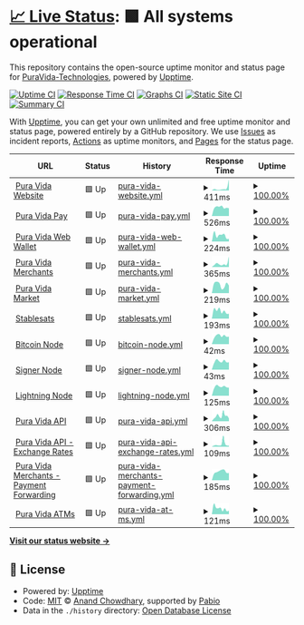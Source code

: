 # [📈 Live Status](https://PuraVida-Technologies.github.io/pura-vida-status): <!--live status--> **🟩 All systems operational**

This repository contains the open-source uptime monitor and status page for [PuraVida-Technologies](https://PuraVida-Technologies.github.io/pura-vida-status), powered by [Upptime](https://github.com/upptime/upptime).

[![Uptime CI](https://github.com/PuraVida-Technologies/pura-vida-status/workflows/Uptime%20CI/badge.svg)](https://github.com/PuraVida-Technologies/pura-vida-status/actions?query=workflow%3A%22Uptime+CI%22)
[![Response Time CI](https://github.com/PuraVida-Technologies/pura-vida-status/workflows/Response%20Time%20CI/badge.svg)](https://github.com/PuraVida-Technologies/pura-vida-status/actions?query=workflow%3A%22Response+Time+CI%22)
[![Graphs CI](https://github.com/PuraVida-Technologies/pura-vida-status/workflows/Graphs%20CI/badge.svg)](https://github.com/PuraVida-Technologies/pura-vida-status/actions?query=workflow%3A%22Graphs+CI%22)
[![Static Site CI](https://github.com/PuraVida-Technologies/pura-vida-status/workflows/Static%20Site%20CI/badge.svg)](https://github.com/PuraVida-Technologies/pura-vida-status/actions?query=workflow%3A%22Static+Site+CI%22)
[![Summary CI](https://github.com/PuraVida-Technologies/pura-vida-status/workflows/Summary%20CI/badge.svg)](https://github.com/PuraVida-Technologies/pura-vida-status/actions?query=workflow%3A%22Summary+CI%22)

With [Upptime](https://upptime.js.org), you can get your own unlimited and free uptime monitor and status page, powered entirely by a GitHub repository. We use [Issues](https://github.com/PuraVida-Technologies/pura-vida-status/issues) as incident reports, [Actions](https://github.com/PuraVida-Technologies/pura-vida-status/actions) as uptime monitors, and [Pages](https://PuraVida-Technologies.github.io/pura-vida-status) for the status page.

<!--start: status pages-->
<!-- This summary is generated by Upptime (https://github.com/upptime/upptime) -->
<!-- Do not edit this manually, your changes will be overwritten -->
<!-- prettier-ignore -->
| URL | Status | History | Response Time | Uptime |
| --- | ------ | ------- | ------------- | ------ |
| <img alt="" src="https://icons.duckduckgo.com/ip3/puravidabitcoin.io.ico" height="13"> [Pura Vida Website](https://puravidabitcoin.io/) | 🟩 Up | [pura-vida-website.yml](https://github.com/PuraVida-Technologies/pura-vida-status/commits/HEAD/history/pura-vida-website.yml) | <details><summary><img alt="Response time graph" src="./graphs/pura-vida-website/response-time-week.png" height="20"> 411ms</summary><br><a href="https://status.puravidabitcoin.io/history/pura-vida-website"><img alt="Response time 269" src="https://img.shields.io/endpoint?url=https%3A%2F%2Fraw.githubusercontent.com%2FPuraVida-Technologies%2Fpura-vida-status%2FHEAD%2Fapi%2Fpura-vida-website%2Fresponse-time.json"></a><br><a href="https://status.puravidabitcoin.io/history/pura-vida-website"><img alt="24-hour response time 1873" src="https://img.shields.io/endpoint?url=https%3A%2F%2Fraw.githubusercontent.com%2FPuraVida-Technologies%2Fpura-vida-status%2FHEAD%2Fapi%2Fpura-vida-website%2Fresponse-time-day.json"></a><br><a href="https://status.puravidabitcoin.io/history/pura-vida-website"><img alt="7-day response time 411" src="https://img.shields.io/endpoint?url=https%3A%2F%2Fraw.githubusercontent.com%2FPuraVida-Technologies%2Fpura-vida-status%2FHEAD%2Fapi%2Fpura-vida-website%2Fresponse-time-week.json"></a><br><a href="https://status.puravidabitcoin.io/history/pura-vida-website"><img alt="30-day response time 249" src="https://img.shields.io/endpoint?url=https%3A%2F%2Fraw.githubusercontent.com%2FPuraVida-Technologies%2Fpura-vida-status%2FHEAD%2Fapi%2Fpura-vida-website%2Fresponse-time-month.json"></a><br><a href="https://status.puravidabitcoin.io/history/pura-vida-website"><img alt="1-year response time 201" src="https://img.shields.io/endpoint?url=https%3A%2F%2Fraw.githubusercontent.com%2FPuraVida-Technologies%2Fpura-vida-status%2FHEAD%2Fapi%2Fpura-vida-website%2Fresponse-time-year.json"></a></details> | <details><summary><a href="https://status.puravidabitcoin.io/history/pura-vida-website">100.00%</a></summary><a href="https://status.puravidabitcoin.io/history/pura-vida-website"><img alt="All-time uptime 100.00%" src="https://img.shields.io/endpoint?url=https%3A%2F%2Fraw.githubusercontent.com%2FPuraVida-Technologies%2Fpura-vida-status%2FHEAD%2Fapi%2Fpura-vida-website%2Fuptime.json"></a><br><a href="https://status.puravidabitcoin.io/history/pura-vida-website"><img alt="24-hour uptime 100.00%" src="https://img.shields.io/endpoint?url=https%3A%2F%2Fraw.githubusercontent.com%2FPuraVida-Technologies%2Fpura-vida-status%2FHEAD%2Fapi%2Fpura-vida-website%2Fuptime-day.json"></a><br><a href="https://status.puravidabitcoin.io/history/pura-vida-website"><img alt="7-day uptime 100.00%" src="https://img.shields.io/endpoint?url=https%3A%2F%2Fraw.githubusercontent.com%2FPuraVida-Technologies%2Fpura-vida-status%2FHEAD%2Fapi%2Fpura-vida-website%2Fuptime-week.json"></a><br><a href="https://status.puravidabitcoin.io/history/pura-vida-website"><img alt="30-day uptime 100.00%" src="https://img.shields.io/endpoint?url=https%3A%2F%2Fraw.githubusercontent.com%2FPuraVida-Technologies%2Fpura-vida-status%2FHEAD%2Fapi%2Fpura-vida-website%2Fuptime-month.json"></a><br><a href="https://status.puravidabitcoin.io/history/pura-vida-website"><img alt="1-year uptime 100.00%" src="https://img.shields.io/endpoint?url=https%3A%2F%2Fraw.githubusercontent.com%2FPuraVida-Technologies%2Fpura-vida-status%2FHEAD%2Fapi%2Fpura-vida-website%2Fuptime-year.json"></a></details>
| <img alt="" src="https://icons.duckduckgo.com/ip3/pay.puravidabitcoin.io.ico" height="13"> [Pura Vida Pay](https://pay.puravidabitcoin.io/) | 🟩 Up | [pura-vida-pay.yml](https://github.com/PuraVida-Technologies/pura-vida-status/commits/HEAD/history/pura-vida-pay.yml) | <details><summary><img alt="Response time graph" src="./graphs/pura-vida-pay/response-time-week.png" height="20"> 526ms</summary><br><a href="https://status.puravidabitcoin.io/history/pura-vida-pay"><img alt="Response time 465" src="https://img.shields.io/endpoint?url=https%3A%2F%2Fraw.githubusercontent.com%2FPuraVida-Technologies%2Fpura-vida-status%2FHEAD%2Fapi%2Fpura-vida-pay%2Fresponse-time.json"></a><br><a href="https://status.puravidabitcoin.io/history/pura-vida-pay"><img alt="24-hour response time 473" src="https://img.shields.io/endpoint?url=https%3A%2F%2Fraw.githubusercontent.com%2FPuraVida-Technologies%2Fpura-vida-status%2FHEAD%2Fapi%2Fpura-vida-pay%2Fresponse-time-day.json"></a><br><a href="https://status.puravidabitcoin.io/history/pura-vida-pay"><img alt="7-day response time 526" src="https://img.shields.io/endpoint?url=https%3A%2F%2Fraw.githubusercontent.com%2FPuraVida-Technologies%2Fpura-vida-status%2FHEAD%2Fapi%2Fpura-vida-pay%2Fresponse-time-week.json"></a><br><a href="https://status.puravidabitcoin.io/history/pura-vida-pay"><img alt="30-day response time 618" src="https://img.shields.io/endpoint?url=https%3A%2F%2Fraw.githubusercontent.com%2FPuraVida-Technologies%2Fpura-vida-status%2FHEAD%2Fapi%2Fpura-vida-pay%2Fresponse-time-month.json"></a><br><a href="https://status.puravidabitcoin.io/history/pura-vida-pay"><img alt="1-year response time 551" src="https://img.shields.io/endpoint?url=https%3A%2F%2Fraw.githubusercontent.com%2FPuraVida-Technologies%2Fpura-vida-status%2FHEAD%2Fapi%2Fpura-vida-pay%2Fresponse-time-year.json"></a></details> | <details><summary><a href="https://status.puravidabitcoin.io/history/pura-vida-pay">100.00%</a></summary><a href="https://status.puravidabitcoin.io/history/pura-vida-pay"><img alt="All-time uptime 100.00%" src="https://img.shields.io/endpoint?url=https%3A%2F%2Fraw.githubusercontent.com%2FPuraVida-Technologies%2Fpura-vida-status%2FHEAD%2Fapi%2Fpura-vida-pay%2Fuptime.json"></a><br><a href="https://status.puravidabitcoin.io/history/pura-vida-pay"><img alt="24-hour uptime 100.00%" src="https://img.shields.io/endpoint?url=https%3A%2F%2Fraw.githubusercontent.com%2FPuraVida-Technologies%2Fpura-vida-status%2FHEAD%2Fapi%2Fpura-vida-pay%2Fuptime-day.json"></a><br><a href="https://status.puravidabitcoin.io/history/pura-vida-pay"><img alt="7-day uptime 100.00%" src="https://img.shields.io/endpoint?url=https%3A%2F%2Fraw.githubusercontent.com%2FPuraVida-Technologies%2Fpura-vida-status%2FHEAD%2Fapi%2Fpura-vida-pay%2Fuptime-week.json"></a><br><a href="https://status.puravidabitcoin.io/history/pura-vida-pay"><img alt="30-day uptime 100.00%" src="https://img.shields.io/endpoint?url=https%3A%2F%2Fraw.githubusercontent.com%2FPuraVida-Technologies%2Fpura-vida-status%2FHEAD%2Fapi%2Fpura-vida-pay%2Fuptime-month.json"></a><br><a href="https://status.puravidabitcoin.io/history/pura-vida-pay"><img alt="1-year uptime 100.00%" src="https://img.shields.io/endpoint?url=https%3A%2F%2Fraw.githubusercontent.com%2FPuraVida-Technologies%2Fpura-vida-status%2FHEAD%2Fapi%2Fpura-vida-pay%2Fuptime-year.json"></a></details>
| <img alt="" src="https://icons.duckduckgo.com/ip3/wallet.puravidabitcoin.io.ico" height="13"> [Pura Vida Web Wallet](https://wallet.puravidabitcoin.io/) | 🟩 Up | [pura-vida-web-wallet.yml](https://github.com/PuraVida-Technologies/pura-vida-status/commits/HEAD/history/pura-vida-web-wallet.yml) | <details><summary><img alt="Response time graph" src="./graphs/pura-vida-web-wallet/response-time-week.png" height="20"> 224ms</summary><br><a href="https://status.puravidabitcoin.io/history/pura-vida-web-wallet"><img alt="Response time 250" src="https://img.shields.io/endpoint?url=https%3A%2F%2Fraw.githubusercontent.com%2FPuraVida-Technologies%2Fpura-vida-status%2FHEAD%2Fapi%2Fpura-vida-web-wallet%2Fresponse-time.json"></a><br><a href="https://status.puravidabitcoin.io/history/pura-vida-web-wallet"><img alt="24-hour response time 98" src="https://img.shields.io/endpoint?url=https%3A%2F%2Fraw.githubusercontent.com%2FPuraVida-Technologies%2Fpura-vida-status%2FHEAD%2Fapi%2Fpura-vida-web-wallet%2Fresponse-time-day.json"></a><br><a href="https://status.puravidabitcoin.io/history/pura-vida-web-wallet"><img alt="7-day response time 224" src="https://img.shields.io/endpoint?url=https%3A%2F%2Fraw.githubusercontent.com%2FPuraVida-Technologies%2Fpura-vida-status%2FHEAD%2Fapi%2Fpura-vida-web-wallet%2Fresponse-time-week.json"></a><br><a href="https://status.puravidabitcoin.io/history/pura-vida-web-wallet"><img alt="30-day response time 265" src="https://img.shields.io/endpoint?url=https%3A%2F%2Fraw.githubusercontent.com%2FPuraVida-Technologies%2Fpura-vida-status%2FHEAD%2Fapi%2Fpura-vida-web-wallet%2Fresponse-time-month.json"></a><br><a href="https://status.puravidabitcoin.io/history/pura-vida-web-wallet"><img alt="1-year response time 260" src="https://img.shields.io/endpoint?url=https%3A%2F%2Fraw.githubusercontent.com%2FPuraVida-Technologies%2Fpura-vida-status%2FHEAD%2Fapi%2Fpura-vida-web-wallet%2Fresponse-time-year.json"></a></details> | <details><summary><a href="https://status.puravidabitcoin.io/history/pura-vida-web-wallet">100.00%</a></summary><a href="https://status.puravidabitcoin.io/history/pura-vida-web-wallet"><img alt="All-time uptime 100.00%" src="https://img.shields.io/endpoint?url=https%3A%2F%2Fraw.githubusercontent.com%2FPuraVida-Technologies%2Fpura-vida-status%2FHEAD%2Fapi%2Fpura-vida-web-wallet%2Fuptime.json"></a><br><a href="https://status.puravidabitcoin.io/history/pura-vida-web-wallet"><img alt="24-hour uptime 100.00%" src="https://img.shields.io/endpoint?url=https%3A%2F%2Fraw.githubusercontent.com%2FPuraVida-Technologies%2Fpura-vida-status%2FHEAD%2Fapi%2Fpura-vida-web-wallet%2Fuptime-day.json"></a><br><a href="https://status.puravidabitcoin.io/history/pura-vida-web-wallet"><img alt="7-day uptime 100.00%" src="https://img.shields.io/endpoint?url=https%3A%2F%2Fraw.githubusercontent.com%2FPuraVida-Technologies%2Fpura-vida-status%2FHEAD%2Fapi%2Fpura-vida-web-wallet%2Fuptime-week.json"></a><br><a href="https://status.puravidabitcoin.io/history/pura-vida-web-wallet"><img alt="30-day uptime 100.00%" src="https://img.shields.io/endpoint?url=https%3A%2F%2Fraw.githubusercontent.com%2FPuraVida-Technologies%2Fpura-vida-status%2FHEAD%2Fapi%2Fpura-vida-web-wallet%2Fuptime-month.json"></a><br><a href="https://status.puravidabitcoin.io/history/pura-vida-web-wallet"><img alt="1-year uptime 100.00%" src="https://img.shields.io/endpoint?url=https%3A%2F%2Fraw.githubusercontent.com%2FPuraVida-Technologies%2Fpura-vida-status%2FHEAD%2Fapi%2Fpura-vida-web-wallet%2Fuptime-year.json"></a></details>
| <img alt="" src="https://icons.duckduckgo.com/ip3/merchants.puravidabitcoin.io.ico" height="13"> [Pura Vida Merchants](https://merchants.puravidabitcoin.io/) | 🟩 Up | [pura-vida-merchants.yml](https://github.com/PuraVida-Technologies/pura-vida-status/commits/HEAD/history/pura-vida-merchants.yml) | <details><summary><img alt="Response time graph" src="./graphs/pura-vida-merchants/response-time-week.png" height="20"> 365ms</summary><br><a href="https://status.puravidabitcoin.io/history/pura-vida-merchants"><img alt="Response time 366" src="https://img.shields.io/endpoint?url=https%3A%2F%2Fraw.githubusercontent.com%2FPuraVida-Technologies%2Fpura-vida-status%2FHEAD%2Fapi%2Fpura-vida-merchants%2Fresponse-time.json"></a><br><a href="https://status.puravidabitcoin.io/history/pura-vida-merchants"><img alt="24-hour response time 1069" src="https://img.shields.io/endpoint?url=https%3A%2F%2Fraw.githubusercontent.com%2FPuraVida-Technologies%2Fpura-vida-status%2FHEAD%2Fapi%2Fpura-vida-merchants%2Fresponse-time-day.json"></a><br><a href="https://status.puravidabitcoin.io/history/pura-vida-merchants"><img alt="7-day response time 365" src="https://img.shields.io/endpoint?url=https%3A%2F%2Fraw.githubusercontent.com%2FPuraVida-Technologies%2Fpura-vida-status%2FHEAD%2Fapi%2Fpura-vida-merchants%2Fresponse-time-week.json"></a><br><a href="https://status.puravidabitcoin.io/history/pura-vida-merchants"><img alt="30-day response time 378" src="https://img.shields.io/endpoint?url=https%3A%2F%2Fraw.githubusercontent.com%2FPuraVida-Technologies%2Fpura-vida-status%2FHEAD%2Fapi%2Fpura-vida-merchants%2Fresponse-time-month.json"></a><br><a href="https://status.puravidabitcoin.io/history/pura-vida-merchants"><img alt="1-year response time 383" src="https://img.shields.io/endpoint?url=https%3A%2F%2Fraw.githubusercontent.com%2FPuraVida-Technologies%2Fpura-vida-status%2FHEAD%2Fapi%2Fpura-vida-merchants%2Fresponse-time-year.json"></a></details> | <details><summary><a href="https://status.puravidabitcoin.io/history/pura-vida-merchants">100.00%</a></summary><a href="https://status.puravidabitcoin.io/history/pura-vida-merchants"><img alt="All-time uptime 98.46%" src="https://img.shields.io/endpoint?url=https%3A%2F%2Fraw.githubusercontent.com%2FPuraVida-Technologies%2Fpura-vida-status%2FHEAD%2Fapi%2Fpura-vida-merchants%2Fuptime.json"></a><br><a href="https://status.puravidabitcoin.io/history/pura-vida-merchants"><img alt="24-hour uptime 100.00%" src="https://img.shields.io/endpoint?url=https%3A%2F%2Fraw.githubusercontent.com%2FPuraVida-Technologies%2Fpura-vida-status%2FHEAD%2Fapi%2Fpura-vida-merchants%2Fuptime-day.json"></a><br><a href="https://status.puravidabitcoin.io/history/pura-vida-merchants"><img alt="7-day uptime 100.00%" src="https://img.shields.io/endpoint?url=https%3A%2F%2Fraw.githubusercontent.com%2FPuraVida-Technologies%2Fpura-vida-status%2FHEAD%2Fapi%2Fpura-vida-merchants%2Fuptime-week.json"></a><br><a href="https://status.puravidabitcoin.io/history/pura-vida-merchants"><img alt="30-day uptime 100.00%" src="https://img.shields.io/endpoint?url=https%3A%2F%2Fraw.githubusercontent.com%2FPuraVida-Technologies%2Fpura-vida-status%2FHEAD%2Fapi%2Fpura-vida-merchants%2Fuptime-month.json"></a><br><a href="https://status.puravidabitcoin.io/history/pura-vida-merchants"><img alt="1-year uptime 100.00%" src="https://img.shields.io/endpoint?url=https%3A%2F%2Fraw.githubusercontent.com%2FPuraVida-Technologies%2Fpura-vida-status%2FHEAD%2Fapi%2Fpura-vida-merchants%2Fuptime-year.json"></a></details>
| <img alt="" src="https://icons.duckduckgo.com/ip3/market.puravidabitcoin.io.ico" height="13"> [Pura Vida Market](https://market.puravidabitcoin.io/) | 🟩 Up | [pura-vida-market.yml](https://github.com/PuraVida-Technologies/pura-vida-status/commits/HEAD/history/pura-vida-market.yml) | <details><summary><img alt="Response time graph" src="./graphs/pura-vida-market/response-time-week.png" height="20"> 219ms</summary><br><a href="https://status.puravidabitcoin.io/history/pura-vida-market"><img alt="Response time 230" src="https://img.shields.io/endpoint?url=https%3A%2F%2Fraw.githubusercontent.com%2FPuraVida-Technologies%2Fpura-vida-status%2FHEAD%2Fapi%2Fpura-vida-market%2Fresponse-time.json"></a><br><a href="https://status.puravidabitcoin.io/history/pura-vida-market"><img alt="24-hour response time 197" src="https://img.shields.io/endpoint?url=https%3A%2F%2Fraw.githubusercontent.com%2FPuraVida-Technologies%2Fpura-vida-status%2FHEAD%2Fapi%2Fpura-vida-market%2Fresponse-time-day.json"></a><br><a href="https://status.puravidabitcoin.io/history/pura-vida-market"><img alt="7-day response time 219" src="https://img.shields.io/endpoint?url=https%3A%2F%2Fraw.githubusercontent.com%2FPuraVida-Technologies%2Fpura-vida-status%2FHEAD%2Fapi%2Fpura-vida-market%2Fresponse-time-week.json"></a><br><a href="https://status.puravidabitcoin.io/history/pura-vida-market"><img alt="30-day response time 248" src="https://img.shields.io/endpoint?url=https%3A%2F%2Fraw.githubusercontent.com%2FPuraVida-Technologies%2Fpura-vida-status%2FHEAD%2Fapi%2Fpura-vida-market%2Fresponse-time-month.json"></a><br><a href="https://status.puravidabitcoin.io/history/pura-vida-market"><img alt="1-year response time 239" src="https://img.shields.io/endpoint?url=https%3A%2F%2Fraw.githubusercontent.com%2FPuraVida-Technologies%2Fpura-vida-status%2FHEAD%2Fapi%2Fpura-vida-market%2Fresponse-time-year.json"></a></details> | <details><summary><a href="https://status.puravidabitcoin.io/history/pura-vida-market">100.00%</a></summary><a href="https://status.puravidabitcoin.io/history/pura-vida-market"><img alt="All-time uptime 100.00%" src="https://img.shields.io/endpoint?url=https%3A%2F%2Fraw.githubusercontent.com%2FPuraVida-Technologies%2Fpura-vida-status%2FHEAD%2Fapi%2Fpura-vida-market%2Fuptime.json"></a><br><a href="https://status.puravidabitcoin.io/history/pura-vida-market"><img alt="24-hour uptime 100.00%" src="https://img.shields.io/endpoint?url=https%3A%2F%2Fraw.githubusercontent.com%2FPuraVida-Technologies%2Fpura-vida-status%2FHEAD%2Fapi%2Fpura-vida-market%2Fuptime-day.json"></a><br><a href="https://status.puravidabitcoin.io/history/pura-vida-market"><img alt="7-day uptime 100.00%" src="https://img.shields.io/endpoint?url=https%3A%2F%2Fraw.githubusercontent.com%2FPuraVida-Technologies%2Fpura-vida-status%2FHEAD%2Fapi%2Fpura-vida-market%2Fuptime-week.json"></a><br><a href="https://status.puravidabitcoin.io/history/pura-vida-market"><img alt="30-day uptime 100.00%" src="https://img.shields.io/endpoint?url=https%3A%2F%2Fraw.githubusercontent.com%2FPuraVida-Technologies%2Fpura-vida-status%2FHEAD%2Fapi%2Fpura-vida-market%2Fuptime-month.json"></a><br><a href="https://status.puravidabitcoin.io/history/pura-vida-market"><img alt="1-year uptime 100.00%" src="https://img.shields.io/endpoint?url=https%3A%2F%2Fraw.githubusercontent.com%2FPuraVida-Technologies%2Fpura-vida-status%2FHEAD%2Fapi%2Fpura-vida-market%2Fuptime-year.json"></a></details>
| <img alt="" src="https://icons.duckduckgo.com/ip3/aegis.puravidabitcoin.io.ico" height="13"> [Stablesats](https://aegis.puravidabitcoin.io/health/stablesats) | 🟩 Up | [stablesats.yml](https://github.com/PuraVida-Technologies/pura-vida-status/commits/HEAD/history/stablesats.yml) | <details><summary><img alt="Response time graph" src="./graphs/stablesats/response-time-week.png" height="20"> 193ms</summary><br><a href="https://status.puravidabitcoin.io/history/stablesats"><img alt="Response time 243" src="https://img.shields.io/endpoint?url=https%3A%2F%2Fraw.githubusercontent.com%2FPuraVida-Technologies%2Fpura-vida-status%2FHEAD%2Fapi%2Fstablesats%2Fresponse-time.json"></a><br><a href="https://status.puravidabitcoin.io/history/stablesats"><img alt="24-hour response time 124" src="https://img.shields.io/endpoint?url=https%3A%2F%2Fraw.githubusercontent.com%2FPuraVida-Technologies%2Fpura-vida-status%2FHEAD%2Fapi%2Fstablesats%2Fresponse-time-day.json"></a><br><a href="https://status.puravidabitcoin.io/history/stablesats"><img alt="7-day response time 193" src="https://img.shields.io/endpoint?url=https%3A%2F%2Fraw.githubusercontent.com%2FPuraVida-Technologies%2Fpura-vida-status%2FHEAD%2Fapi%2Fstablesats%2Fresponse-time-week.json"></a><br><a href="https://status.puravidabitcoin.io/history/stablesats"><img alt="30-day response time 247" src="https://img.shields.io/endpoint?url=https%3A%2F%2Fraw.githubusercontent.com%2FPuraVida-Technologies%2Fpura-vida-status%2FHEAD%2Fapi%2Fstablesats%2Fresponse-time-month.json"></a><br><a href="https://status.puravidabitcoin.io/history/stablesats"><img alt="1-year response time 243" src="https://img.shields.io/endpoint?url=https%3A%2F%2Fraw.githubusercontent.com%2FPuraVida-Technologies%2Fpura-vida-status%2FHEAD%2Fapi%2Fstablesats%2Fresponse-time-year.json"></a></details> | <details><summary><a href="https://status.puravidabitcoin.io/history/stablesats">100.00%</a></summary><a href="https://status.puravidabitcoin.io/history/stablesats"><img alt="All-time uptime 99.60%" src="https://img.shields.io/endpoint?url=https%3A%2F%2Fraw.githubusercontent.com%2FPuraVida-Technologies%2Fpura-vida-status%2FHEAD%2Fapi%2Fstablesats%2Fuptime.json"></a><br><a href="https://status.puravidabitcoin.io/history/stablesats"><img alt="24-hour uptime 100.00%" src="https://img.shields.io/endpoint?url=https%3A%2F%2Fraw.githubusercontent.com%2FPuraVida-Technologies%2Fpura-vida-status%2FHEAD%2Fapi%2Fstablesats%2Fuptime-day.json"></a><br><a href="https://status.puravidabitcoin.io/history/stablesats"><img alt="7-day uptime 100.00%" src="https://img.shields.io/endpoint?url=https%3A%2F%2Fraw.githubusercontent.com%2FPuraVida-Technologies%2Fpura-vida-status%2FHEAD%2Fapi%2Fstablesats%2Fuptime-week.json"></a><br><a href="https://status.puravidabitcoin.io/history/stablesats"><img alt="30-day uptime 100.00%" src="https://img.shields.io/endpoint?url=https%3A%2F%2Fraw.githubusercontent.com%2FPuraVida-Technologies%2Fpura-vida-status%2FHEAD%2Fapi%2Fstablesats%2Fuptime-month.json"></a><br><a href="https://status.puravidabitcoin.io/history/stablesats"><img alt="1-year uptime 99.60%" src="https://img.shields.io/endpoint?url=https%3A%2F%2Fraw.githubusercontent.com%2FPuraVida-Technologies%2Fpura-vida-status%2FHEAD%2Fapi%2Fstablesats%2Fuptime-year.json"></a></details>
| <img alt="" src="https://icons.duckduckgo.com/ip3/aegis.puravidabitcoin.io.ico" height="13"> [Bitcoin Node](https://aegis.puravidabitcoin.io/health/bitcoind) | 🟩 Up | [bitcoin-node.yml](https://github.com/PuraVida-Technologies/pura-vida-status/commits/HEAD/history/bitcoin-node.yml) | <details><summary><img alt="Response time graph" src="./graphs/bitcoin-node/response-time-week.png" height="20"> 42ms</summary><br><a href="https://status.puravidabitcoin.io/history/bitcoin-node"><img alt="Response time 98" src="https://img.shields.io/endpoint?url=https%3A%2F%2Fraw.githubusercontent.com%2FPuraVida-Technologies%2Fpura-vida-status%2FHEAD%2Fapi%2Fbitcoin-node%2Fresponse-time.json"></a><br><a href="https://status.puravidabitcoin.io/history/bitcoin-node"><img alt="24-hour response time 39" src="https://img.shields.io/endpoint?url=https%3A%2F%2Fraw.githubusercontent.com%2FPuraVida-Technologies%2Fpura-vida-status%2FHEAD%2Fapi%2Fbitcoin-node%2Fresponse-time-day.json"></a><br><a href="https://status.puravidabitcoin.io/history/bitcoin-node"><img alt="7-day response time 42" src="https://img.shields.io/endpoint?url=https%3A%2F%2Fraw.githubusercontent.com%2FPuraVida-Technologies%2Fpura-vida-status%2FHEAD%2Fapi%2Fbitcoin-node%2Fresponse-time-week.json"></a><br><a href="https://status.puravidabitcoin.io/history/bitcoin-node"><img alt="30-day response time 57" src="https://img.shields.io/endpoint?url=https%3A%2F%2Fraw.githubusercontent.com%2FPuraVida-Technologies%2Fpura-vida-status%2FHEAD%2Fapi%2Fbitcoin-node%2Fresponse-time-month.json"></a><br><a href="https://status.puravidabitcoin.io/history/bitcoin-node"><img alt="1-year response time 98" src="https://img.shields.io/endpoint?url=https%3A%2F%2Fraw.githubusercontent.com%2FPuraVida-Technologies%2Fpura-vida-status%2FHEAD%2Fapi%2Fbitcoin-node%2Fresponse-time-year.json"></a></details> | <details><summary><a href="https://status.puravidabitcoin.io/history/bitcoin-node">100.00%</a></summary><a href="https://status.puravidabitcoin.io/history/bitcoin-node"><img alt="All-time uptime 99.56%" src="https://img.shields.io/endpoint?url=https%3A%2F%2Fraw.githubusercontent.com%2FPuraVida-Technologies%2Fpura-vida-status%2FHEAD%2Fapi%2Fbitcoin-node%2Fuptime.json"></a><br><a href="https://status.puravidabitcoin.io/history/bitcoin-node"><img alt="24-hour uptime 100.00%" src="https://img.shields.io/endpoint?url=https%3A%2F%2Fraw.githubusercontent.com%2FPuraVida-Technologies%2Fpura-vida-status%2FHEAD%2Fapi%2Fbitcoin-node%2Fuptime-day.json"></a><br><a href="https://status.puravidabitcoin.io/history/bitcoin-node"><img alt="7-day uptime 100.00%" src="https://img.shields.io/endpoint?url=https%3A%2F%2Fraw.githubusercontent.com%2FPuraVida-Technologies%2Fpura-vida-status%2FHEAD%2Fapi%2Fbitcoin-node%2Fuptime-week.json"></a><br><a href="https://status.puravidabitcoin.io/history/bitcoin-node"><img alt="30-day uptime 100.00%" src="https://img.shields.io/endpoint?url=https%3A%2F%2Fraw.githubusercontent.com%2FPuraVida-Technologies%2Fpura-vida-status%2FHEAD%2Fapi%2Fbitcoin-node%2Fuptime-month.json"></a><br><a href="https://status.puravidabitcoin.io/history/bitcoin-node"><img alt="1-year uptime 99.56%" src="https://img.shields.io/endpoint?url=https%3A%2F%2Fraw.githubusercontent.com%2FPuraVida-Technologies%2Fpura-vida-status%2FHEAD%2Fapi%2Fbitcoin-node%2Fuptime-year.json"></a></details>
| <img alt="" src="https://icons.duckduckgo.com/ip3/aegis.puravidabitcoin.io.ico" height="13"> [Signer Node](https://aegis.puravidabitcoin.io/health/bitcoind-signer) | 🟩 Up | [signer-node.yml](https://github.com/PuraVida-Technologies/pura-vida-status/commits/HEAD/history/signer-node.yml) | <details><summary><img alt="Response time graph" src="./graphs/signer-node/response-time-week.png" height="20"> 43ms</summary><br><a href="https://status.puravidabitcoin.io/history/signer-node"><img alt="Response time 69" src="https://img.shields.io/endpoint?url=https%3A%2F%2Fraw.githubusercontent.com%2FPuraVida-Technologies%2Fpura-vida-status%2FHEAD%2Fapi%2Fsigner-node%2Fresponse-time.json"></a><br><a href="https://status.puravidabitcoin.io/history/signer-node"><img alt="24-hour response time 38" src="https://img.shields.io/endpoint?url=https%3A%2F%2Fraw.githubusercontent.com%2FPuraVida-Technologies%2Fpura-vida-status%2FHEAD%2Fapi%2Fsigner-node%2Fresponse-time-day.json"></a><br><a href="https://status.puravidabitcoin.io/history/signer-node"><img alt="7-day response time 43" src="https://img.shields.io/endpoint?url=https%3A%2F%2Fraw.githubusercontent.com%2FPuraVida-Technologies%2Fpura-vida-status%2FHEAD%2Fapi%2Fsigner-node%2Fresponse-time-week.json"></a><br><a href="https://status.puravidabitcoin.io/history/signer-node"><img alt="30-day response time 59" src="https://img.shields.io/endpoint?url=https%3A%2F%2Fraw.githubusercontent.com%2FPuraVida-Technologies%2Fpura-vida-status%2FHEAD%2Fapi%2Fsigner-node%2Fresponse-time-month.json"></a><br><a href="https://status.puravidabitcoin.io/history/signer-node"><img alt="1-year response time 69" src="https://img.shields.io/endpoint?url=https%3A%2F%2Fraw.githubusercontent.com%2FPuraVida-Technologies%2Fpura-vida-status%2FHEAD%2Fapi%2Fsigner-node%2Fresponse-time-year.json"></a></details> | <details><summary><a href="https://status.puravidabitcoin.io/history/signer-node">100.00%</a></summary><a href="https://status.puravidabitcoin.io/history/signer-node"><img alt="All-time uptime 99.57%" src="https://img.shields.io/endpoint?url=https%3A%2F%2Fraw.githubusercontent.com%2FPuraVida-Technologies%2Fpura-vida-status%2FHEAD%2Fapi%2Fsigner-node%2Fuptime.json"></a><br><a href="https://status.puravidabitcoin.io/history/signer-node"><img alt="24-hour uptime 100.00%" src="https://img.shields.io/endpoint?url=https%3A%2F%2Fraw.githubusercontent.com%2FPuraVida-Technologies%2Fpura-vida-status%2FHEAD%2Fapi%2Fsigner-node%2Fuptime-day.json"></a><br><a href="https://status.puravidabitcoin.io/history/signer-node"><img alt="7-day uptime 100.00%" src="https://img.shields.io/endpoint?url=https%3A%2F%2Fraw.githubusercontent.com%2FPuraVida-Technologies%2Fpura-vida-status%2FHEAD%2Fapi%2Fsigner-node%2Fuptime-week.json"></a><br><a href="https://status.puravidabitcoin.io/history/signer-node"><img alt="30-day uptime 100.00%" src="https://img.shields.io/endpoint?url=https%3A%2F%2Fraw.githubusercontent.com%2FPuraVida-Technologies%2Fpura-vida-status%2FHEAD%2Fapi%2Fsigner-node%2Fuptime-month.json"></a><br><a href="https://status.puravidabitcoin.io/history/signer-node"><img alt="1-year uptime 99.57%" src="https://img.shields.io/endpoint?url=https%3A%2F%2Fraw.githubusercontent.com%2FPuraVida-Technologies%2Fpura-vida-status%2FHEAD%2Fapi%2Fsigner-node%2Fuptime-year.json"></a></details>
| <img alt="" src="https://icons.duckduckgo.com/ip3/aegis.puravidabitcoin.io.ico" height="13"> [Lightning Node](https://aegis.puravidabitcoin.io/health/lnd) | 🟩 Up | [lightning-node.yml](https://github.com/PuraVida-Technologies/pura-vida-status/commits/HEAD/history/lightning-node.yml) | <details><summary><img alt="Response time graph" src="./graphs/lightning-node/response-time-week.png" height="20"> 125ms</summary><br><a href="https://status.puravidabitcoin.io/history/lightning-node"><img alt="Response time 663" src="https://img.shields.io/endpoint?url=https%3A%2F%2Fraw.githubusercontent.com%2FPuraVida-Technologies%2Fpura-vida-status%2FHEAD%2Fapi%2Flightning-node%2Fresponse-time.json"></a><br><a href="https://status.puravidabitcoin.io/history/lightning-node"><img alt="24-hour response time 112" src="https://img.shields.io/endpoint?url=https%3A%2F%2Fraw.githubusercontent.com%2FPuraVida-Technologies%2Fpura-vida-status%2FHEAD%2Fapi%2Flightning-node%2Fresponse-time-day.json"></a><br><a href="https://status.puravidabitcoin.io/history/lightning-node"><img alt="7-day response time 125" src="https://img.shields.io/endpoint?url=https%3A%2F%2Fraw.githubusercontent.com%2FPuraVida-Technologies%2Fpura-vida-status%2FHEAD%2Fapi%2Flightning-node%2Fresponse-time-week.json"></a><br><a href="https://status.puravidabitcoin.io/history/lightning-node"><img alt="30-day response time 141" src="https://img.shields.io/endpoint?url=https%3A%2F%2Fraw.githubusercontent.com%2FPuraVida-Technologies%2Fpura-vida-status%2FHEAD%2Fapi%2Flightning-node%2Fresponse-time-month.json"></a><br><a href="https://status.puravidabitcoin.io/history/lightning-node"><img alt="1-year response time 663" src="https://img.shields.io/endpoint?url=https%3A%2F%2Fraw.githubusercontent.com%2FPuraVida-Technologies%2Fpura-vida-status%2FHEAD%2Fapi%2Flightning-node%2Fresponse-time-year.json"></a></details> | <details><summary><a href="https://status.puravidabitcoin.io/history/lightning-node">100.00%</a></summary><a href="https://status.puravidabitcoin.io/history/lightning-node"><img alt="All-time uptime 99.57%" src="https://img.shields.io/endpoint?url=https%3A%2F%2Fraw.githubusercontent.com%2FPuraVida-Technologies%2Fpura-vida-status%2FHEAD%2Fapi%2Flightning-node%2Fuptime.json"></a><br><a href="https://status.puravidabitcoin.io/history/lightning-node"><img alt="24-hour uptime 100.00%" src="https://img.shields.io/endpoint?url=https%3A%2F%2Fraw.githubusercontent.com%2FPuraVida-Technologies%2Fpura-vida-status%2FHEAD%2Fapi%2Flightning-node%2Fuptime-day.json"></a><br><a href="https://status.puravidabitcoin.io/history/lightning-node"><img alt="7-day uptime 100.00%" src="https://img.shields.io/endpoint?url=https%3A%2F%2Fraw.githubusercontent.com%2FPuraVida-Technologies%2Fpura-vida-status%2FHEAD%2Fapi%2Flightning-node%2Fuptime-week.json"></a><br><a href="https://status.puravidabitcoin.io/history/lightning-node"><img alt="30-day uptime 100.00%" src="https://img.shields.io/endpoint?url=https%3A%2F%2Fraw.githubusercontent.com%2FPuraVida-Technologies%2Fpura-vida-status%2FHEAD%2Fapi%2Flightning-node%2Fuptime-month.json"></a><br><a href="https://status.puravidabitcoin.io/history/lightning-node"><img alt="1-year uptime 99.57%" src="https://img.shields.io/endpoint?url=https%3A%2F%2Fraw.githubusercontent.com%2FPuraVida-Technologies%2Fpura-vida-status%2FHEAD%2Fapi%2Flightning-node%2Fuptime-year.json"></a></details>
| <img alt="" src="https://icons.duckduckgo.com/ip3/api.puravidabitcoin.io.ico" height="13"> [Pura Vida API](https://api.puravidabitcoin.io/graphql) | 🟩 Up | [pura-vida-api.yml](https://github.com/PuraVida-Technologies/pura-vida-status/commits/HEAD/history/pura-vida-api.yml) | <details><summary><img alt="Response time graph" src="./graphs/pura-vida-api/response-time-week.png" height="20"> 306ms</summary><br><a href="https://status.puravidabitcoin.io/history/pura-vida-api"><img alt="Response time 285" src="https://img.shields.io/endpoint?url=https%3A%2F%2Fraw.githubusercontent.com%2FPuraVida-Technologies%2Fpura-vida-status%2FHEAD%2Fapi%2Fpura-vida-api%2Fresponse-time.json"></a><br><a href="https://status.puravidabitcoin.io/history/pura-vida-api"><img alt="24-hour response time 162" src="https://img.shields.io/endpoint?url=https%3A%2F%2Fraw.githubusercontent.com%2FPuraVida-Technologies%2Fpura-vida-status%2FHEAD%2Fapi%2Fpura-vida-api%2Fresponse-time-day.json"></a><br><a href="https://status.puravidabitcoin.io/history/pura-vida-api"><img alt="7-day response time 306" src="https://img.shields.io/endpoint?url=https%3A%2F%2Fraw.githubusercontent.com%2FPuraVida-Technologies%2Fpura-vida-status%2FHEAD%2Fapi%2Fpura-vida-api%2Fresponse-time-week.json"></a><br><a href="https://status.puravidabitcoin.io/history/pura-vida-api"><img alt="30-day response time 306" src="https://img.shields.io/endpoint?url=https%3A%2F%2Fraw.githubusercontent.com%2FPuraVida-Technologies%2Fpura-vida-status%2FHEAD%2Fapi%2Fpura-vida-api%2Fresponse-time-month.json"></a><br><a href="https://status.puravidabitcoin.io/history/pura-vida-api"><img alt="1-year response time 290" src="https://img.shields.io/endpoint?url=https%3A%2F%2Fraw.githubusercontent.com%2FPuraVida-Technologies%2Fpura-vida-status%2FHEAD%2Fapi%2Fpura-vida-api%2Fresponse-time-year.json"></a></details> | <details><summary><a href="https://status.puravidabitcoin.io/history/pura-vida-api">100.00%</a></summary><a href="https://status.puravidabitcoin.io/history/pura-vida-api"><img alt="All-time uptime 99.98%" src="https://img.shields.io/endpoint?url=https%3A%2F%2Fraw.githubusercontent.com%2FPuraVida-Technologies%2Fpura-vida-status%2FHEAD%2Fapi%2Fpura-vida-api%2Fuptime.json"></a><br><a href="https://status.puravidabitcoin.io/history/pura-vida-api"><img alt="24-hour uptime 100.00%" src="https://img.shields.io/endpoint?url=https%3A%2F%2Fraw.githubusercontent.com%2FPuraVida-Technologies%2Fpura-vida-status%2FHEAD%2Fapi%2Fpura-vida-api%2Fuptime-day.json"></a><br><a href="https://status.puravidabitcoin.io/history/pura-vida-api"><img alt="7-day uptime 100.00%" src="https://img.shields.io/endpoint?url=https%3A%2F%2Fraw.githubusercontent.com%2FPuraVida-Technologies%2Fpura-vida-status%2FHEAD%2Fapi%2Fpura-vida-api%2Fuptime-week.json"></a><br><a href="https://status.puravidabitcoin.io/history/pura-vida-api"><img alt="30-day uptime 99.93%" src="https://img.shields.io/endpoint?url=https%3A%2F%2Fraw.githubusercontent.com%2FPuraVida-Technologies%2Fpura-vida-status%2FHEAD%2Fapi%2Fpura-vida-api%2Fuptime-month.json"></a><br><a href="https://status.puravidabitcoin.io/history/pura-vida-api"><img alt="1-year uptime 99.97%" src="https://img.shields.io/endpoint?url=https%3A%2F%2Fraw.githubusercontent.com%2FPuraVida-Technologies%2Fpura-vida-status%2FHEAD%2Fapi%2Fpura-vida-api%2Fuptime-year.json"></a></details>
| <img alt="" src="https://icons.duckduckgo.com/ip3/api.puravidabitcoin.io.ico" height="13"> [Pura Vida API - Exchange Rates](https://api.puravidabitcoin.io/graphql) | 🟩 Up | [pura-vida-api-exchange-rates.yml](https://github.com/PuraVida-Technologies/pura-vida-status/commits/HEAD/history/pura-vida-api-exchange-rates.yml) | <details><summary><img alt="Response time graph" src="./graphs/pura-vida-api-exchange-rates/response-time-week.png" height="20"> 109ms</summary><br><a href="https://status.puravidabitcoin.io/history/pura-vida-api-exchange-rates"><img alt="Response time 76" src="https://img.shields.io/endpoint?url=https%3A%2F%2Fraw.githubusercontent.com%2FPuraVida-Technologies%2Fpura-vida-status%2FHEAD%2Fapi%2Fpura-vida-api-exchange-rates%2Fresponse-time.json"></a><br><a href="https://status.puravidabitcoin.io/history/pura-vida-api-exchange-rates"><img alt="24-hour response time 46" src="https://img.shields.io/endpoint?url=https%3A%2F%2Fraw.githubusercontent.com%2FPuraVida-Technologies%2Fpura-vida-status%2FHEAD%2Fapi%2Fpura-vida-api-exchange-rates%2Fresponse-time-day.json"></a><br><a href="https://status.puravidabitcoin.io/history/pura-vida-api-exchange-rates"><img alt="7-day response time 109" src="https://img.shields.io/endpoint?url=https%3A%2F%2Fraw.githubusercontent.com%2FPuraVida-Technologies%2Fpura-vida-status%2FHEAD%2Fapi%2Fpura-vida-api-exchange-rates%2Fresponse-time-week.json"></a><br><a href="https://status.puravidabitcoin.io/history/pura-vida-api-exchange-rates"><img alt="30-day response time 92" src="https://img.shields.io/endpoint?url=https%3A%2F%2Fraw.githubusercontent.com%2FPuraVida-Technologies%2Fpura-vida-status%2FHEAD%2Fapi%2Fpura-vida-api-exchange-rates%2Fresponse-time-month.json"></a><br><a href="https://status.puravidabitcoin.io/history/pura-vida-api-exchange-rates"><img alt="1-year response time 76" src="https://img.shields.io/endpoint?url=https%3A%2F%2Fraw.githubusercontent.com%2FPuraVida-Technologies%2Fpura-vida-status%2FHEAD%2Fapi%2Fpura-vida-api-exchange-rates%2Fresponse-time-year.json"></a></details> | <details><summary><a href="https://status.puravidabitcoin.io/history/pura-vida-api-exchange-rates">100.00%</a></summary><a href="https://status.puravidabitcoin.io/history/pura-vida-api-exchange-rates"><img alt="All-time uptime 99.94%" src="https://img.shields.io/endpoint?url=https%3A%2F%2Fraw.githubusercontent.com%2FPuraVida-Technologies%2Fpura-vida-status%2FHEAD%2Fapi%2Fpura-vida-api-exchange-rates%2Fuptime.json"></a><br><a href="https://status.puravidabitcoin.io/history/pura-vida-api-exchange-rates"><img alt="24-hour uptime 100.00%" src="https://img.shields.io/endpoint?url=https%3A%2F%2Fraw.githubusercontent.com%2FPuraVida-Technologies%2Fpura-vida-status%2FHEAD%2Fapi%2Fpura-vida-api-exchange-rates%2Fuptime-day.json"></a><br><a href="https://status.puravidabitcoin.io/history/pura-vida-api-exchange-rates"><img alt="7-day uptime 100.00%" src="https://img.shields.io/endpoint?url=https%3A%2F%2Fraw.githubusercontent.com%2FPuraVida-Technologies%2Fpura-vida-status%2FHEAD%2Fapi%2Fpura-vida-api-exchange-rates%2Fuptime-week.json"></a><br><a href="https://status.puravidabitcoin.io/history/pura-vida-api-exchange-rates"><img alt="30-day uptime 99.93%" src="https://img.shields.io/endpoint?url=https%3A%2F%2Fraw.githubusercontent.com%2FPuraVida-Technologies%2Fpura-vida-status%2FHEAD%2Fapi%2Fpura-vida-api-exchange-rates%2Fuptime-month.json"></a><br><a href="https://status.puravidabitcoin.io/history/pura-vida-api-exchange-rates"><img alt="1-year uptime 99.94%" src="https://img.shields.io/endpoint?url=https%3A%2F%2Fraw.githubusercontent.com%2FPuraVida-Technologies%2Fpura-vida-status%2FHEAD%2Fapi%2Fpura-vida-api-exchange-rates%2Fuptime-year.json"></a></details>
| <img alt="" src="https://icons.duckduckgo.com/ip3/webhooks.production.pvbtc.cloud.ico" height="13"> [Pura Vida Merchants - Payment Forwarding](https://webhooks.production.pvbtc.cloud/health) | 🟩 Up | [pura-vida-merchants-payment-forwarding.yml](https://github.com/PuraVida-Technologies/pura-vida-status/commits/HEAD/history/pura-vida-merchants-payment-forwarding.yml) | <details><summary><img alt="Response time graph" src="./graphs/pura-vida-merchants-payment-forwarding/response-time-week.png" height="20"> 185ms</summary><br><a href="https://status.puravidabitcoin.io/history/pura-vida-merchants-payment-forwarding"><img alt="Response time 225" src="https://img.shields.io/endpoint?url=https%3A%2F%2Fraw.githubusercontent.com%2FPuraVida-Technologies%2Fpura-vida-status%2FHEAD%2Fapi%2Fpura-vida-merchants-payment-forwarding%2Fresponse-time.json"></a><br><a href="https://status.puravidabitcoin.io/history/pura-vida-merchants-payment-forwarding"><img alt="24-hour response time 154" src="https://img.shields.io/endpoint?url=https%3A%2F%2Fraw.githubusercontent.com%2FPuraVida-Technologies%2Fpura-vida-status%2FHEAD%2Fapi%2Fpura-vida-merchants-payment-forwarding%2Fresponse-time-day.json"></a><br><a href="https://status.puravidabitcoin.io/history/pura-vida-merchants-payment-forwarding"><img alt="7-day response time 185" src="https://img.shields.io/endpoint?url=https%3A%2F%2Fraw.githubusercontent.com%2FPuraVida-Technologies%2Fpura-vida-status%2FHEAD%2Fapi%2Fpura-vida-merchants-payment-forwarding%2Fresponse-time-week.json"></a><br><a href="https://status.puravidabitcoin.io/history/pura-vida-merchants-payment-forwarding"><img alt="30-day response time 237" src="https://img.shields.io/endpoint?url=https%3A%2F%2Fraw.githubusercontent.com%2FPuraVida-Technologies%2Fpura-vida-status%2FHEAD%2Fapi%2Fpura-vida-merchants-payment-forwarding%2Fresponse-time-month.json"></a><br><a href="https://status.puravidabitcoin.io/history/pura-vida-merchants-payment-forwarding"><img alt="1-year response time 228" src="https://img.shields.io/endpoint?url=https%3A%2F%2Fraw.githubusercontent.com%2FPuraVida-Technologies%2Fpura-vida-status%2FHEAD%2Fapi%2Fpura-vida-merchants-payment-forwarding%2Fresponse-time-year.json"></a></details> | <details><summary><a href="https://status.puravidabitcoin.io/history/pura-vida-merchants-payment-forwarding">100.00%</a></summary><a href="https://status.puravidabitcoin.io/history/pura-vida-merchants-payment-forwarding"><img alt="All-time uptime 100.00%" src="https://img.shields.io/endpoint?url=https%3A%2F%2Fraw.githubusercontent.com%2FPuraVida-Technologies%2Fpura-vida-status%2FHEAD%2Fapi%2Fpura-vida-merchants-payment-forwarding%2Fuptime.json"></a><br><a href="https://status.puravidabitcoin.io/history/pura-vida-merchants-payment-forwarding"><img alt="24-hour uptime 100.00%" src="https://img.shields.io/endpoint?url=https%3A%2F%2Fraw.githubusercontent.com%2FPuraVida-Technologies%2Fpura-vida-status%2FHEAD%2Fapi%2Fpura-vida-merchants-payment-forwarding%2Fuptime-day.json"></a><br><a href="https://status.puravidabitcoin.io/history/pura-vida-merchants-payment-forwarding"><img alt="7-day uptime 100.00%" src="https://img.shields.io/endpoint?url=https%3A%2F%2Fraw.githubusercontent.com%2FPuraVida-Technologies%2Fpura-vida-status%2FHEAD%2Fapi%2Fpura-vida-merchants-payment-forwarding%2Fuptime-week.json"></a><br><a href="https://status.puravidabitcoin.io/history/pura-vida-merchants-payment-forwarding"><img alt="30-day uptime 100.00%" src="https://img.shields.io/endpoint?url=https%3A%2F%2Fraw.githubusercontent.com%2FPuraVida-Technologies%2Fpura-vida-status%2FHEAD%2Fapi%2Fpura-vida-merchants-payment-forwarding%2Fuptime-month.json"></a><br><a href="https://status.puravidabitcoin.io/history/pura-vida-merchants-payment-forwarding"><img alt="1-year uptime 100.00%" src="https://img.shields.io/endpoint?url=https%3A%2F%2Fraw.githubusercontent.com%2FPuraVida-Technologies%2Fpura-vida-status%2FHEAD%2Fapi%2Fpura-vida-merchants-payment-forwarding%2Fuptime-year.json"></a></details>
| <img alt="" src="https://icons.duckduckgo.com/ip3/admin.atm.puravidabitcoin.io.ico" height="13"> [Pura Vida ATMs](https://admin.atm.puravidabitcoin.io/login) | 🟩 Up | [pura-vida-at-ms.yml](https://github.com/PuraVida-Technologies/pura-vida-status/commits/HEAD/history/pura-vida-at-ms.yml) | <details><summary><img alt="Response time graph" src="./graphs/pura-vida-at-ms/response-time-week.png" height="20"> 121ms</summary><br><a href="https://status.puravidabitcoin.io/history/pura-vida-at-ms"><img alt="Response time 229" src="https://img.shields.io/endpoint?url=https%3A%2F%2Fraw.githubusercontent.com%2FPuraVida-Technologies%2Fpura-vida-status%2FHEAD%2Fapi%2Fpura-vida-at-ms%2Fresponse-time.json"></a><br><a href="https://status.puravidabitcoin.io/history/pura-vida-at-ms"><img alt="24-hour response time 75" src="https://img.shields.io/endpoint?url=https%3A%2F%2Fraw.githubusercontent.com%2FPuraVida-Technologies%2Fpura-vida-status%2FHEAD%2Fapi%2Fpura-vida-at-ms%2Fresponse-time-day.json"></a><br><a href="https://status.puravidabitcoin.io/history/pura-vida-at-ms"><img alt="7-day response time 121" src="https://img.shields.io/endpoint?url=https%3A%2F%2Fraw.githubusercontent.com%2FPuraVida-Technologies%2Fpura-vida-status%2FHEAD%2Fapi%2Fpura-vida-at-ms%2Fresponse-time-week.json"></a><br><a href="https://status.puravidabitcoin.io/history/pura-vida-at-ms"><img alt="30-day response time 223" src="https://img.shields.io/endpoint?url=https%3A%2F%2Fraw.githubusercontent.com%2FPuraVida-Technologies%2Fpura-vida-status%2FHEAD%2Fapi%2Fpura-vida-at-ms%2Fresponse-time-month.json"></a><br><a href="https://status.puravidabitcoin.io/history/pura-vida-at-ms"><img alt="1-year response time 236" src="https://img.shields.io/endpoint?url=https%3A%2F%2Fraw.githubusercontent.com%2FPuraVida-Technologies%2Fpura-vida-status%2FHEAD%2Fapi%2Fpura-vida-at-ms%2Fresponse-time-year.json"></a></details> | <details><summary><a href="https://status.puravidabitcoin.io/history/pura-vida-at-ms">100.00%</a></summary><a href="https://status.puravidabitcoin.io/history/pura-vida-at-ms"><img alt="All-time uptime 75.98%" src="https://img.shields.io/endpoint?url=https%3A%2F%2Fraw.githubusercontent.com%2FPuraVida-Technologies%2Fpura-vida-status%2FHEAD%2Fapi%2Fpura-vida-at-ms%2Fuptime.json"></a><br><a href="https://status.puravidabitcoin.io/history/pura-vida-at-ms"><img alt="24-hour uptime 100.00%" src="https://img.shields.io/endpoint?url=https%3A%2F%2Fraw.githubusercontent.com%2FPuraVida-Technologies%2Fpura-vida-status%2FHEAD%2Fapi%2Fpura-vida-at-ms%2Fuptime-day.json"></a><br><a href="https://status.puravidabitcoin.io/history/pura-vida-at-ms"><img alt="7-day uptime 100.00%" src="https://img.shields.io/endpoint?url=https%3A%2F%2Fraw.githubusercontent.com%2FPuraVida-Technologies%2Fpura-vida-status%2FHEAD%2Fapi%2Fpura-vida-at-ms%2Fuptime-week.json"></a><br><a href="https://status.puravidabitcoin.io/history/pura-vida-at-ms"><img alt="30-day uptime 100.00%" src="https://img.shields.io/endpoint?url=https%3A%2F%2Fraw.githubusercontent.com%2FPuraVida-Technologies%2Fpura-vida-status%2FHEAD%2Fapi%2Fpura-vida-at-ms%2Fuptime-month.json"></a><br><a href="https://status.puravidabitcoin.io/history/pura-vida-at-ms"><img alt="1-year uptime 70.43%" src="https://img.shields.io/endpoint?url=https%3A%2F%2Fraw.githubusercontent.com%2FPuraVida-Technologies%2Fpura-vida-status%2FHEAD%2Fapi%2Fpura-vida-at-ms%2Fuptime-year.json"></a></details>

<!--end: status pages-->

[**Visit our status website →**](https://PuraVida-Technologies.github.io/pura-vida-status)

## 📄 License

- Powered by: [Upptime](https://github.com/upptime/upptime)
- Code: [MIT](./LICENSE) © [Anand Chowdhary](https://anandchowdhary.com), supported by [Pabio](https://pabio.com)
- Data in the `./history` directory: [Open Database License](https://opendatacommons.org/licenses/odbl/1-0/)
